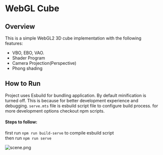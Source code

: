 # WebGL Cube

## Overview
This is a simple WebGL2 3D cube implementation with the following features:
- VBO, EBO, VAO.
- Shader Program
- Camera Projection(Perspective)
- Phong shading


## How to Run

Project uses Esbuild for bundling application. By default minification is turned off. This is because for better development experience and debugging.
```serve.mts``` file is esbuild script file to configure build process. for more development options checkout npm scripts.

#### Steps to follow:
first run ```npm run build-serve``` to compile esbuild script<br/>
then run
```npm run serve```

![scene.png](scene.png)